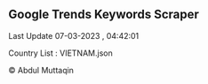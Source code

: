 

## Google Trends Keywords Scraper 
 
Last Update 07-03-2023 , 04:42:01

Country List :
VIETNAM.json



© Abdul Muttaqin 
